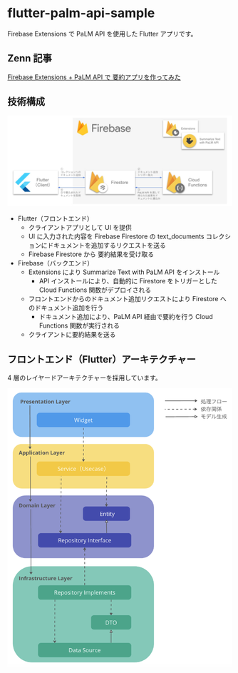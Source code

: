 # flutter-palm-api-sample

Firebase Extensions で PaLM API を使用した Flutter アプリです。

## Zenn 記事

[Firebase Extensions + PaLM API で 要約アプリを作ってみた](https://zenn.dev/cloud_ace/articles/55963031745413)

## 技術構成

![architecture-1](/images/architecture_1.png) 

- Flutter（フロントエンド）
  - クライアントアプリとして UI を提供
  - UI に入力された内容を Firebase Firestore の text_documents コレクションにドキュメントを追加するリクエストを送る
  - Firebase Firestore から 要約結果を受け取る
- Firebase（バックエンド）
  - Extensions により Summarize Text with PaLM API をインストール
    - API インストールにより、自動的に Firestore をトリガーとした Cloud Functions 関数がデプロイされる
  - フロントエンドからのドキュメント追加リクエストにより Firestore へのドキュメント追加を行う
    - ドキュメント追加により、PaLM API 経由で要約を行う Cloud Functions 関数が実行される
  - クライアントに要約結果を送る

## フロントエンド（Flutter）アーキテクチャー

4 層のレイヤードアーキテクチャーを採用しています。

![architecture-2](/images/architecture_2.png) 
